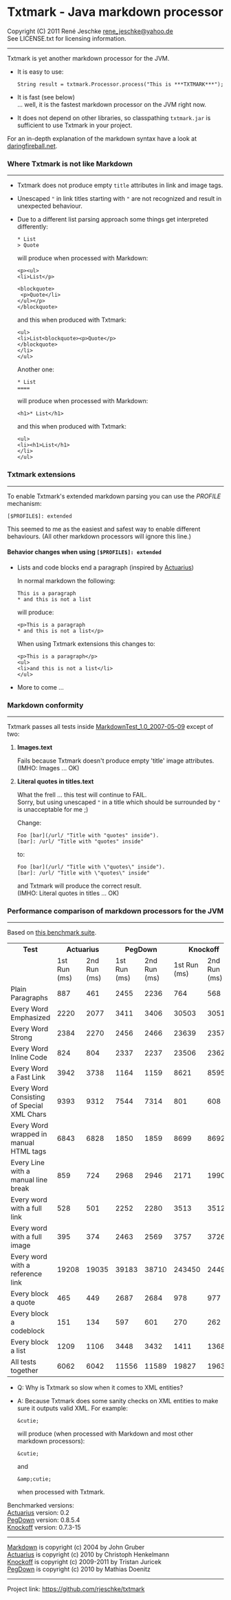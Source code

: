 # Txtmark - Java markdown processor
Copyright (C) 2011 René Jeschke <rene_jeschke@yahoo.de>  
See LICENSE.txt for licensing information.

***

Txtmark is yet another markdown processor for the JVM.  

*   It is easy to use:

        String result = txtmark.Processor.process("This is ***TXTMARK***");
    
*   It is fast (see below)  
    ... well, it is the fastest markdown processor on the JVM right now.

*   It does not depend on other libraries, so classpathing `txtmark.jar` is
    sufficient to use Txtmark in your project.

For an in-depth explanation of the markdown syntax have a look at [daringfireball.net](http://daringfireball.net/projects/markdown/syntax).

### Where Txtmark is not like Markdown

***

*   Txtmark does not produce empty `title` attributes in link and image tags.

*   Unescaped `"` in link titles starting with `"` are not recognized and result
    in unexpected behaviour.
    
*   Due to a different list parsing approach some things get interpreted differently:

        * List
        > Quote

    will produce when processed with Markdown:

        <p><ul>
        <li>List</p>

        <blockquote>
         <p>Quote</li>
        </ul></p>
        </blockquote>

    and this when produced with Txtmark:

        <ul>
        <li>List<blockquote><p>Quote</p>
        </blockquote>
        </li>
        </ul>

    Another one:

        * List
        ====

    will produce when processed with Markdown:

        <h1>* List</h1>
    
    and this when produced with Txtmark:

        <ul>
        <li><h1>List</h1>
        </li>
        </ul>

### Txtmark extensions

***

To enable Txtmark's extended markdown parsing you can use the $PROFILE$ mechanism:

    [$PROFILE$]: extended

This seemed to me as the easiest and safest way to enable different behaviours.
(All other markdown processors will ignore this line.)

#### Behavior changes when using `[$PROFILE$]: extended`

*   Lists and code blocks end a paragraph (inspired by [Actuarius])

    In normal markdown the following:

        This is a paragraph
        * and this is not a list

    will produce:

        <p>This is a paragraph
        * and this is not a list</p>

    When using Txtmark extensions this changes to:

        <p>This is a paragraph</p>
        <ul>
        <li>and this is not a list</li>
        </ul>

*    More to come ...


### Markdown conformity

***

Txtmark passes all tests inside [MarkdownTest\_1.0\_2007-05-09](http://daringfireball.net/projects/downloads/MarkdownTest_1.0_2007-05-09.tgz)
except of two:

1.  **Images.text**

    Fails because Txtmark doesn't produce empty 'title' image attributes.  
    (IMHO: Images ... OK)

2.  **Literal quotes in titles.text**

    What the frell ... this test will continue to FAIL.  
    Sorry, but using unescaped `"` in a title which should be surrounded
    by `"` is unacceptable for me ;)

    Change:

        Foo [bar](/url/ "Title with "quotes" inside").
        [bar]: /url/ "Title with "quotes" inside"

    to:

        Foo [bar](/url/ "Title with \"quotes\" inside").
        [bar]: /url/ "Title with \"quotes\" inside"

    and Txtmark will produce the correct result.  
    (IMHO: Literal quotes in titles ... OK)


### Performance comparison of markdown processors for the JVM

---

Based on [this benchmark suite](http://henkelmann.eu/2011/01/10/performance_comparison_of_markdown_processor_for_the_jvm).  

<table>
  <tr><th>Test</th><th colspan="2">Actuarius</th><th colspan="2">PegDown</th><th colspan="2">Knockoff</th><th colspan="2">Txtmark</th></tr>
  <tr><td></td><td>1st Run (ms)</td><td>2nd Run (ms)</td><td>1st Run (ms)</td><td>2nd Run (ms)</td><td>1st Run (ms)</td><td>2nd Run (ms)</td><td>1st Run (ms)</td><td>2nd Run (ms)</td></tr>
  <tr><td>Plain Paragraphs</td><td>887</td><td>461</td><td>2455</td><td>2236</td><td>764</td><td>568</td><td>89</td><td>47</td></tr>
  <tr><td>Every Word Emphasized</td><td>2220</td><td>2077</td><td>3411</td><td>3406</td><td>30503</td><td>30514</td><td>72</td><td>66</td></tr>
  <tr><td>Every Word Strong</td><td>2384</td><td>2270</td><td>2456</td><td>2466</td><td>23639</td><td>23577</td><td>62</td><td>57</td></tr>
  <tr><td>Every Word Inline Code</td><td>824</td><td>804</td><td>2337</td><td>2237</td><td>23506</td><td>23622</td><td>54</td><td>55</td></tr>
  <tr><td>Every Word a Fast Link</td><td>3942</td><td>3738</td><td>1164</td><td>1159</td><td>8621</td><td>8595</td><td>89</td><td>68</td></tr>
  <tr><td>Every Word Consisting of Special XML Chars</td><td>9393</td><td>9312</td><td>7544</td><td>7314</td><td>801</td><td>608</td><td>3587</td><td>3614</td></tr>
  <tr><td>Every Word wrapped in manual HTML tags</td><td>6843</td><td>6828</td><td>1850</td><td>1859</td><td>8699</td><td>8692</td><td>1169</td><td>1154</td></tr>
  <tr><td>Every Line with a manual line break</td><td>859</td><td>724</td><td>2968</td><td>2946</td><td>2171</td><td>1990</td><td>58</td><td>56</td></tr>
  <tr><td>Every word with a full link</td><td>528</td><td>501</td><td>2252</td><td>2280</td><td>3513</td><td>3512</td><td>66</td><td>60</td></tr>
  <tr><td>Every word with a full image</td><td>395</td><td>374</td><td>2463</td><td>2569</td><td>3757</td><td>3726</td><td>56</td><td>55</td></tr>
  <tr><td>Every word with a reference link</td><td>19208</td><td>19035</td><td>39183</td><td>38710</td><td>243450</td><td>244943</td><td>1826</td><td>1798</td></tr>
  <tr><td>Every block a quote</td><td>465</td><td>449</td><td>2687</td><td>2684</td><td>978</td><td>977</td><td>48</td><td>48</td></tr>
  <tr><td>Every block a codeblock</td><td>151</td><td>134</td><td>597</td><td>601</td><td>270</td><td>262</td><td>36</td><td>27</td></tr>
  <tr><td>Every block a list</td><td>1209</td><td>1106</td><td>3448</td><td>3432</td><td>1411</td><td>1368</td><td>52</td><td>60</td></tr>
  <tr><td>All tests together</td><td>6062</td><td>6042</td><td>11556</td><td>11589</td><td>19827</td><td>19637</td><td>452</td><td>448</td></tr>
</table>

*   Q: Why is Txtmark so slow when it comes to XML entities?
*   A: Because Txtmark does some sanity checks on XML entities to make sure
    it outputs valid XML. For example:

        &cutie;

    will produce (when processed with Markdown and most other markdown processors):

        &cutie;

    and

        &amp;cutie;

    when processed with Txtmark.

Benchmarked versions:  
[Actuarius] version: 0.2  
[PegDown] version: 0.8.5.4  
[Knockoff] version: 0.7.3-15  

---

[Markdown] is copyright (c) 2004 by John Gruber  
[Actuarius] is copyright (c) 2010 by Christoph Henkelmann  
[Knockoff] is copyright (c) 2009-2011 by Tristan Juricek  
[PegDown] is copyright (c) 2010 by Mathias Doenitz  

***

[Markdown]: http://daringfireball.net/projects/markdown/
[Actuarius]: http://henkelmann.eu/projects/actuarius/
[Knockoff]: http://tristanhunt.com/projects/knockoff/
[PegDown]: https://github.com/sirthias/pegdown

Project link: <https://github.com/rjeschke/txtmark>
